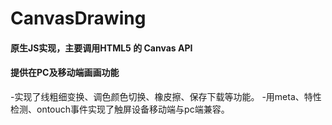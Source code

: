 # CanvasDrawing
#### 原生JS实现，主要调用HTML5 的 Canvas API
#### 提供在PC及移动端画画功能
-实现了线粗细变换、调色颜色切换、橡皮擦、保存下载等功能。
-用meta、特性检测、ontouch事件实现了触屏设备移动端与pc端兼容。
